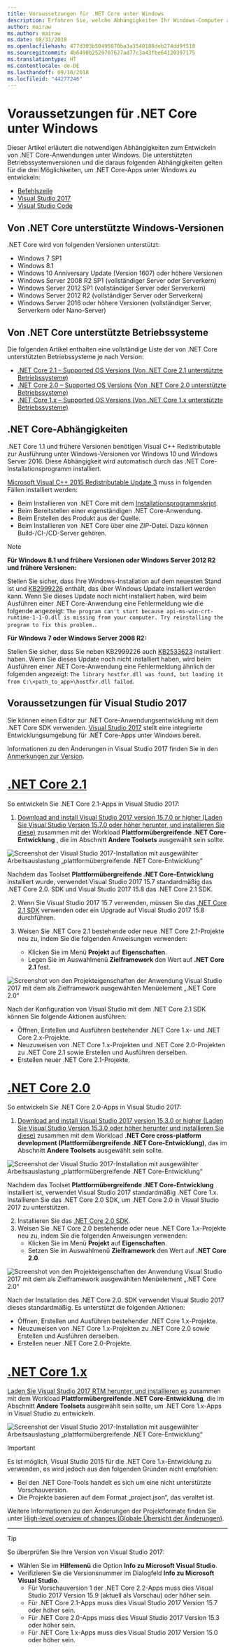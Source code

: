 ```yaml
---
title: Voraussetzungen für .NET Core unter Windows
description: Erfahren Sie, welche Abhängigkeiten Ihr Windows-Computer aufweisen muss, damit Sie .NET Core-Anwendungen entwickeln und ausführen können.
author: mairaw
ms.author: mairaw
ms.date: 08/31/2018
ms.openlocfilehash: 477d303b50495070ba3a3540188deb274dd9f510
ms.sourcegitcommit: 4b6490b2529707627ad77c3a43fbe64120397175
ms.translationtype: HT
ms.contentlocale: de-DE
ms.lasthandoff: 09/10/2018
ms.locfileid: "44277246"
---
```

# <a name="prerequisites-for-net-core-on-windows"></a>Voraussetzungen für .NET Core unter Windows

Dieser Artikel erläutert die notwendigen Abhängigkeiten zum Entwickeln von .NET Core-Anwendungen unter Windows. Die unterstützten Betriebssystemversionen und die daraus folgenden Abhängigkeiten gelten für die drei Möglichkeiten, um .NET Core-Apps unter Windows zu entwickeln:

* [Befehlszeile](tutorials/using-with-xplat-cli.md)
* [Visual Studio 2017](https://aka.ms/vsdownload?utm_source=mscom&utm_campaign=msdocs)
* [Visual Studio Code](https://code.visualstudio.com/)

## <a name="net-core-supported-windows-versions"></a>Von .NET Core unterstützte Windows-Versionen

.NET Core wird von folgenden Versionen unterstützt:

* Windows 7 SP1
* Windows 8.1
* Windows 10 Anniversary Update (Version 1607) oder höhere Versionen
* Windows Server 2008 R2 SP1 (vollständiger Server oder Serverkern)
* Windows Server 2012 SP1 (vollständiger Server oder Serverkern)
* Windows Server 2012 R2 (vollständiger Server oder Serverkern)
* Windows Server 2016 oder höhere Versionen (vollständiger Server, Serverkern oder Nano-Server)

## <a name="net-core-supported-operating-systems"></a>Von .NET Core unterstützte Betriebssysteme

Die folgenden Artikel enthalten eine vollständige Liste der von .NET Core unterstützten Betriebssysteme je nach Version:

* [.NET Core 2.1 – Supported OS Versions (Von .NET Core 2.1 unterstützte Betriebssysteme)](https://github.com/dotnet/core/blob/master/release-notes/2.1/2.1-supported-os.md)
* [.NET Core 2.0 – Supported OS Versions (Von .NET Core 2.0 unterstützte Betriebssysteme)](https://github.com/dotnet/core/blob/master/release-notes/2.0/2.0-supported-os.md)
* [.NET Core 1.x – Supported OS Versions (Von .NET Core 1.x unterstützte Betriebssysteme)](https://github.com/dotnet/core/blob/master/release-notes/1.0/1.0-supported-os.md)

## <a name="net-core-dependencies"></a>.NET Core-Abhängigkeiten

.NET Core 1.1 und frühere Versionen benötigen Visual C++ Redistributable zur Ausführung unter Windows-Versionen vor Windows 10 und Windows Server 2016. Diese Abhängigkeit wird automatisch durch das .NET Core-Installationsprogramm installiert.

[Microsoft Visual C++ 2015 Redistributable Update 3](https://www.microsoft.com/download/details.aspx?id=52685) muss in folgenden Fällen installiert werden:

* Beim Installieren von .NET Core mit dem [Installationsprogrammskript](./tools/dotnet-install-script.md).
* Beim Bereitstellen einer eigenständigen .NET Core-Anwendung.
* Beim Erstellen des Produkt aus der Quelle.
* Beim Installieren von .NET Core über eine *ZIP*-Datei. Dazu können Build-/CI-/CD-Server gehören.

> [!NOTE]
> **Für Windows 8.1 und frühere Versionen oder Windows Server 2012 R2 und frühere Versionen:**
>
> Stellen Sie sicher, dass Ihre Windows-Installation auf dem neuesten Stand ist und [KB2999226](https://support.microsoft.com/en-us/help/2999226/update-for-universal-c-runtime-in-windows) enthält, das über Windows Update installiert werden kann. Wenn Sie dieses Update noch nicht installiert haben, wird beim Ausführen einer .NET Core-Anwendung eine Fehlermeldung wie die folgende angezeigt: `The program can't start because api-ms-win-crt-runtime-1-1-0.dll is missing from your computer. Try reinstalling the program to fix this problem.`.
>
> **Für Windows 7 oder Windows Server 2008 R2:**
>
> Stellen Sie sicher, dass Sie neben KB2999226 auch [KB2533623](https://support.microsoft.com/en-us/help/2533623/microsoft-security-advisory-insecure-library-loading-could-allow-remot) installiert haben. Wenn Sie dieses Update noch nicht installiert haben, wird beim Ausführen einer .NET Core-Anwendung eine Fehlermeldung ähnlich der folgenden angezeigt: `The library hostfxr.dll was found, but loading it from C:\<path_to_app>\hostfxr.dll failed`.

## <a name="prerequisites-with-visual-studio-2017"></a>Voraussetzungen für Visual Studio 2017

Sie können einen Editor zur .NET Core-Anwendungsentwicklung mit dem .NET Core SDK verwenden. [Visual Studio 2017](#visual-studio-2017) stellt eine integrierte Entwicklungsumgebung für .NET Core-Apps unter Windows bereit.

Informationen zu den Änderungen in Visual Studio 2017 finden Sie in den [Anmerkungen zur Version](/visualstudio/releasenotes/vs2017-relnotes).

# <a name="net-core-21tabnetcore21"></a>[.NET Core 2.1](#tab/netcore21)

So entwickeln Sie .NET Core 2.1-Apps in Visual Studio 2017:

 1. [Download and install Visual Studio 2017 version 15.7.0 or higher (Laden Sie Visual Studio Version 15.7.0 oder höher herunter, und installieren Sie diese)](/visualstudio/install/install-visual-studio) zusammen mit der Workload **Plattformübergreifende .NET Core-Entwicklung** , die im Abschnitt **Andere Toolsets** ausgewählt sein sollte.

![Screenshot der Visual Studio 2017-Installation mit ausgewählter Arbeitsauslastung „plattformübergreifende .NET Core-Entwicklung“](./media/windows-prerequisites/vs-15-8-workloads.jpg)

Nachdem das Toolset **Plattformübergreifende .NET Core-Entwicklung** installiert wurde, verwendet Visual Studio 2017 15.7 standardmäßig das .NET Core 2.0. SDK und Visual Studio 2017 15.8 das .NET Core 2.1 SDK.

 2. Wenn Sie Visual Studio 2017 15.7 verwenden, müssen Sie das [.NET Core 2.1 SDK](https://www.microsoft.com/net/download/core) verwenden oder ein Upgrade auf Visual Studio 2017 15.8 durchführen.

 3. Weisen Sie .NET Core 2.1 bestehende oder neue .NET Core 2.1-Projekte neu zu, indem Sie die folgenden Anweisungen verwenden:
    * Klicken Sie im Menü **Projekt** auf **Eigenschaften**.
    * Legen Sie im Auswahlmenü **Zielframework** den Wert auf **.NET Core 2.1** fest.

![Screenshot von den Projekteigenschaften der Anwendung Visual Studio 2017 mit dem als Zielframework ausgewählten Menüelement „.NET Core 2.0“](./media/windows-prerequisites/Targeting-dotnetCore2.png)

Nach der Konfiguration von Visual Studio mit dem .NET Core 2.1 SDK können Sie folgende Aktionen ausführen:

* Öffnen, Erstellen und Ausführen bestehender .NET Core 1.x- und .NET Core 2.x-Projekte.
* Neuzuweisen von .NET Core 1.x-Projekten und .NET Core 2.0-Projekten zu .NET Core 2.1 sowie Erstellen und Ausführen derselben.
* Erstellen neuer .NET Core 2.1-Projekte.

# <a name="net-core-20tabnetcore20"></a>[.NET Core 2.0](#tab/netcore20)

So entwickeln Sie .NET Core 2.0-Apps in Visual Studio 2017:

 1. [Download and install Visual Studio 2017 version 15.3.0 or higher (Laden Sie Visual Studio Version 15.3.0 oder höher herunter und installieren Sie diese)](/visualstudio/install/install-visual-studio) zusammen mit dem Workload **.NET Core cross-platform development (Plattformübergreifende .NET Core-Entwicklung)**, das im Abschnitt **Andere Toolsets** ausgewählt sein sollte.

![Screenshot der Visual Studio 2017-Installation mit ausgewählter Arbeitsauslastung „plattformübergreifende .NET Core-Entwicklung“](./media/windows-prerequisites/vs-15-3-workloads.jpg)

Nachdem das Toolset **Plattformübergreifende .NET Core-Entwicklung** installiert ist, verwendet Visual Studio 2017 standardmäßig .NET Core 1.x. Installieren Sie das .NET Core 2.0 SDK, um .NET Core 2.0 in Visual Studio 2017 zu unterstützen.

 2. Installieren Sie das [.NET Core 2.0 SDK](https://www.microsoft.com/net/download/dotnet-core/2.0).
 3. Weisen Sie .NET Core 2.0 bestehende oder neue .NET Core 1.x-Projekte neu zu, indem Sie die folgenden Anweisungen verwenden:
    * Klicken Sie im Menü **Projekt** auf **Eigenschaften**.
    * Setzen Sie im Auswahlmenü **Zielframework** den Wert auf **.NET Core 2.0**.

![Screenshot von den Projekteigenschaften der Anwendung Visual Studio 2017 mit dem als Zielframework ausgewählten Menüelement „.NET Core 2.0“](./media/windows-prerequisites/Targeting-dotnetCore2.png)

Nach der Installation des .NET Core 2.0. SDK verwendet Visual Studio 2017 dieses standardmäßig. Es unterstützt die folgenden Aktionen:

* Öffnen, Erstellen und Ausführen bestehender .NET Core 1.x-Projekte.
* Neuzuweisen von .NET Core 1.x-Projekten zu .NET Core 2.0 sowie Erstellen und Ausführen derselben.
* Erstellen neuer .NET Core 2.0-Projekte.

# <a name="net-core-1xtabnetcore1x"></a>[.NET Core 1.x](#tab/netcore1x)

[Laden Sie Visual Studio 2017 RTM herunter, und installieren es](/visualstudio/install/install-visual-studio) zusammen mit dem Workload **Plattformübergreifende .NET Core-Entwicklung**, die im Abschnitt **Andere Toolsets** ausgewählt sein sollte, um .NET Core 1.x-Apps in Visual Studio zu entwickeln.

![Screenshot der Visual Studio 2017-Installation mit ausgewählter Arbeitsauslastung „plattformübergreifende .NET Core-Entwicklung“](./media/windows-prerequisites/vs_workloads.jpg)

> [!IMPORTANT]
> Es ist möglich, Visual Studio 2015 für die .NET Core 1.x-Entwicklung zu verwenden, es wird jedoch aus den folgenden Gründen nicht empfohlen:
  > * Bei den .NET Core-Tools handelt es sich um eine nicht unterstützte Vorschauversion.
  > * Die Projekte basieren auf dem Format „project.json“, das veraltet ist.
>
> Weitere Informationen zu den Änderungen der Projektformate finden Sie unter [High-level overview of changes (Globale Übersicht der Änderungen)](./tools/cli-msbuild-architecture.md).
---

<a name="vs-mapping"></a>

> [!TIP]
> So überprüfen Sie Ihre Version von Visual Studio 2017:
>
> * Wählen Sie im **Hilfemenü** die Option **Info zu Microsoft Visual Studio**.
> * Verifizieren Sie die Versionsnummer im Dialogfeld **Info zu Microsoft Visual Studio**.
>   * Für Vorschauversion 1 der .NET Core 2.2-Apps muss dies Visual Studio 2017 Version 15.9 (aktuell als Vorschau) oder höher sein.
>   * Für .NET Core 2.1-Apps muss dies Visual Studio 2017 Version 15.7 oder höher sein.
>   * Für .NET Core 2.0-Apps muss dies Visual Studio 2017 Version 15.3 oder höher sein.
>   * Für .NET Core 1.x-Apps muss dies Visual Studio 2017 Version 15.0 oder höher sein.

